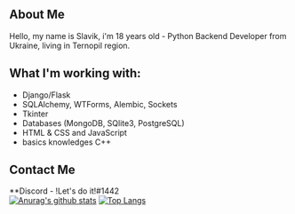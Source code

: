 ## About Me
Hello, my name is Slavik, i'm 18 years old - Python Backend Developer from Ukraine, living in Ternopil region.

## What I'm working with:
* Django/Flask
* SQLAlchemy, WTForms, Alembic, Sockets
* Tkinter
* Databases (MongoDB, SQlite3, PostgreSQL)
* HTML & CSS and JavaScript
* basics knowledges C++


## Contact Me
**Discord  - !Let's do it!#1442 <br>
[![Anurag's github stats](https://github-readme-stats.vercel.app/api?username=SlavaGolovatskyu)](https://github.com/anuraghazra/github-readme-stats)
[![Top Langs](https://github-readme-stats.vercel.app/api/top-langs/?username=SlavaGolovatskyu&layout=compact)](https://github.com/anuraghazra/github-readme-stats)
